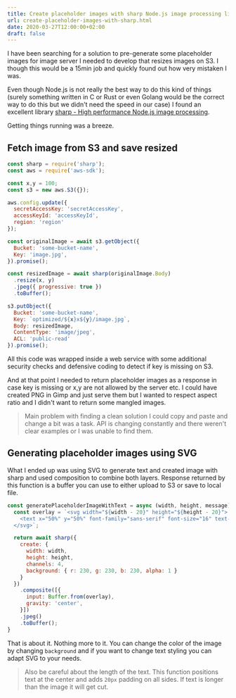```yaml
---
title: Create placeholder images with sharp Node.js image processing library
url: create-placeholder-images-with-sharp.html
date: 2020-03-27T12:00:00+02:00
draft: false
---
```


I have been searching for a solution to pre-generate some placeholder images for
image server I needed to develop that resizes images on S3. I though this would
be a 15min job and quickly found out how very mistaken I was.

Even though Node.js is not really the best way to do this kind of things (surely
something written in C or Rust or even Golang would be the correct way to do
this but we didn't need the speed in our case) I found an excellent library
[sharp - High performance Node.js image
processing](https://github.com/lovell/sharp).

Getting things running was a breeze.

## Fetch image from S3 and save resized

```js
const sharp = require('sharp');
const aws = require('aws-sdk');

const x,y = 100;
const s3 = new aws.S3({});

aws.config.update({
  secretAccessKey: 'secretAccessKey',
  accessKeyId: 'accessKeyId',
  region: 'region'
});

const originalImage = await s3.getObject({
  Bucket: 'some-bucket-name',
  Key: 'image.jpg',
}).promise();

const resizedImage = await sharp(originalImage.Body)
  .resize(x, y)
  .jpeg({ progressive: true })
  .toBuffer();

s3.putObject({
  Bucket: 'some-bucket-name',
  Key: `optimized/${x}x${y}/image.jpg`,
  Body: resizedImage,
  ContentType: 'image/jpeg',
  ACL: 'public-read'
}).promise();
```

All this code was wrapped inside a web service with some additional security 
checks and defensive coding to detect if key is missing on S3.

And at that point I needed to return placeholder images as a response in case
key is missing or x,y are not allowed by the server etc. I could have created
PNG in Gimp and just serve them but I wanted to respect aspect ratio and I
didn't want to return some mangled images.

> Main problem with finding a clean solution I could copy and paste and change a
> bit was a task. API is changing constantly and there weren't clear examples or
> I was unable to find them.

## Generating placeholder images using SVG

What I ended up was using SVG to generate text and created image with sharp and
used composition to combine both layers. Response returned by this function is a
buffer you can use to either upload to S3 or save to local file.

```js
const generatePlaceholderImageWithText = async (width, height, message) => {
  const overlay = `<svg width="${width - 20}" height="${height - 20}">
    <text x="50%" y="50%" font-family="sans-serif" font-size="16" text-anchor="middle">${message}</text>
  </svg>`;

  return await sharp({
    create: {
      width: width,
      height: height,
      channels: 4,
      background: { r: 230, g: 230, b: 230, alpha: 1 }
    }
  })
    .composite([{
      input: Buffer.from(overlay),
      gravity: 'center',
    }])
    .jpeg()
    .toBuffer();
}
```

That is about it. Nothing more to it. You can change the color of the image by
changing `background` and if you want to change text styling you can adapt SVG
to your needs.

> Also be careful about the length of the text. This function positions text at
> the center and adds `20px` padding on all sides. If text is longer than the
> image it will get cut.
